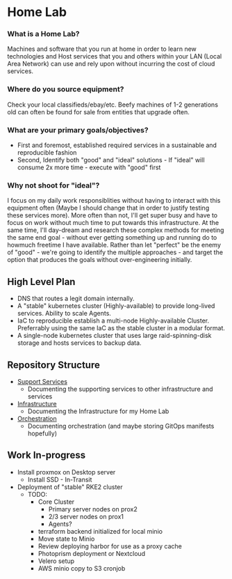 # Home Lab

### What is a Home Lab?
Machines and software that you run at home in order to learn new technologies and Host services that you and others within your LAN (Local Area Network) can use and rely upon without incurring the cost of cloud services.

### Where do you source equipment?
Check your local classifieds/ebay/etc. Beefy machines of 1-2 generations old can often be found for sale from entities that upgrade often. 

### What are your primary goals/objectives?
- First and foremost, established required services in a sustainable and reproducible fashion
- Second, Identify both "good" and "ideal" solutions - If "ideal" will consume 2x more time - execute with "good" first

### Why not shoot for "ideal"?
I focus on my daily work responsiblities without having to interact with this equipment often (Maybe I should change that in order to justify testing these services more). More often than not, I'll get super busy and have to focus on work without much time to put towards this infrastructure. At the same time, I'll day-dream and research these complex methods for meeting the same end goal -  without ever getting something up and running do to howmuch freetime I have available. Rather than let "perfect" be the enemy of "good" - we're going to identify the multiple approaches - and target the option that produces the goals without over-engineering initially. 

## High Level Plan
- DNS that routes a legit domain internally.
- A "stable" kubernetes cluster (Highly-available) to provide long-lived services. Ability to scale Agents.
- IaC to reproducible establish a multi-node Highly-available Cluster. Preferrably using the same IaC as the stable cluster in a modular format.
- A single-node kubernetes cluster that uses large raid-spinning-disk storage and hosts services to backup data.

## Repository Structure
- [Support Services](./0-Support_Services/README.md)
  - Documenting the supporting services to other infrastructure and services
- [Infrastructure](./1-Infrastructure/README.md)
  - Documenting the Infrastructure for my Home Lab
- [Orchestration](./2-Orchestration/README.md)
  - Documenting orchestration (and maybe storing GitOps manifests hopefully)


## Work In-progress
- Install proxmox on Desktop server
  - Install SSD - In-Transit
- Deployment of "stable" RKE2 cluster
  - TODO:
    - Core Cluster
      - Primary server nodes on prox2
      - 2/3 server nodes on prox1
      - Agents?
    - terraform backend initialized for local minio
    - Move state to Minio
    - Review deploying harbor for use as a proxy cache
    - Photoprism deployment or Nextcloud
    - Velero setup
    - AWS minio copy to S3 cronjob


